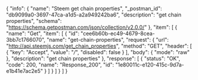 {
  "info": {
    "name": "Steem get chain properties",
    "_postman_id": "db9099a0-3697-47ca-a1d5-a2a949242ba6",
    "description": "get chain properties",
    "schema": "https://schema.getpostman.com/json/collection/v2.0.0/"
  },
  "item": [
    {
      "name": "Get",
      "item": [
        {
          "id": "cee6b60b-ec49-4679-8cea-3bb7c1766070",
          "name": "get-chain-properties",
          "request": {
            "url": "http://api.steemjs.com/get_chain_properties",
            "method": "GET",
            "header": [
              {
                "key": "Accept",
                "value": "*/*",
                "disabled": false
              }
            ],
            "body": {
              "mode": "raw"
            },
            "description": "get chain properties"
          },
          "response": [
            {
              "status": "OK",
              "code": 200,
              "name": "Response_200",
              "id": "1e80011c-e120-415c-9d7a-e1b41e7ac2e5"
            }
          ]
        }
      ]
    }
  ]
}